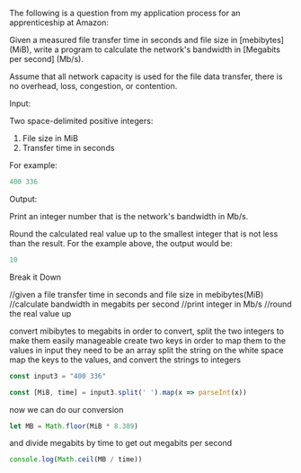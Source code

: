 [category]: <> (Coding)
[date]: <> (2023/03/13)
[title]: <> (Amazon Interview Question)

The following is a question from my application process for an apprenticeship at Amazon:

Given a measured file transfer time in seconds and file size in [mebibytes] (MiB), write a program to calculate the network's bandwidth in [Megabits per second] (Mb/s).

Assume that all network capacity is used for the file data transfer, there is no overhead, loss, congestion, or contention.

Input:

Two space-delimited positive integers:

1. File size in MiB
2. Transfer time in seconds

For example:

```javascript
400 336
```
Output:

Print an integer number that is the network's bandwidth in Mb/s.

Round the calculated real value up to the smallest integer that is not less than the result. For the example above, the output would be:

```javascript
10
```
Break it Down

//given a file transfer time in seconds and file size in mebibytes(MiB)
//calculate bandwidth in megabits per second
//print integer in Mb/s
//round the real value up

convert mibibytes to megabits
in order to convert, split the two integers to make them easily manageable
create two keys
in order to map them to the values in input they need to be an array
split the string on the white space
map the keys to the values, and convert the strings to integers

```javascript
const input3 = "400 336"

const [MiB, time] = input3.split(' ').map(x => parseInt(x))
```
now we can do our conversion

```javascript
let MB = Math.floor(MiB * 8.389)
```

and divide megabits by time to get out megabits per second

```javascript
console.log(Math.ceil(MB / time))
```
